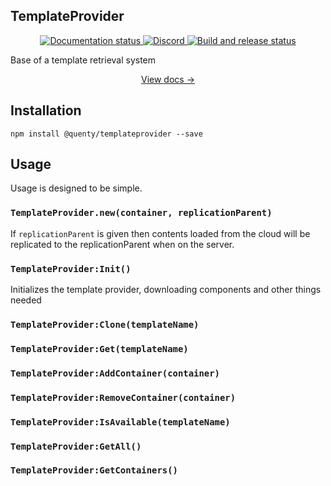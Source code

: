 ## TemplateProvider
<div align="center">
  <a href="http://quenty.github.io/NevermoreEngine/">
    <img src="https://github.com/Quenty/NevermoreEngine/actions/workflows/docs.yml/badge.svg" alt="Documentation status" />
  </a>
  <a href="https://discord.gg/mhtGUS8">
    <img src="https://img.shields.io/discord/385151591524597761?color=5865F2&label=discord&logo=discord&logoColor=white" alt="Discord" />
  </a>
  <a href="https://github.com/Quenty/NevermoreEngine/actions">
    <img src="https://github.com/Quenty/NevermoreEngine/actions/workflows/build.yml/badge.svg" alt="Build and release status" />
  </a>
</div>

Base of a template retrieval system

<div align="center"><a href="https://quenty.github.io/NevermoreEngine/api/TemplateProvider">View docs →</a></div>

## Installation
```
npm install @quenty/templateprovider --save
```

## Usage
Usage is designed to be simple.

### `TemplateProvider.new(container, replicationParent)`

If `replicationParent` is given then contents loaded from the cloud will be replicated to the replicationParent when on the server.

### `TemplateProvider:Init()`

Initializes the template provider, downloading components and other things needed

### `TemplateProvider:Clone(templateName)`

### `TemplateProvider:Get(templateName)`

### `TemplateProvider:AddContainer(container)`

### `TemplateProvider:RemoveContainer(container)`

### `TemplateProvider:IsAvailable(templateName)`

### `TemplateProvider:GetAll()`

### `TemplateProvider:GetContainers()`

